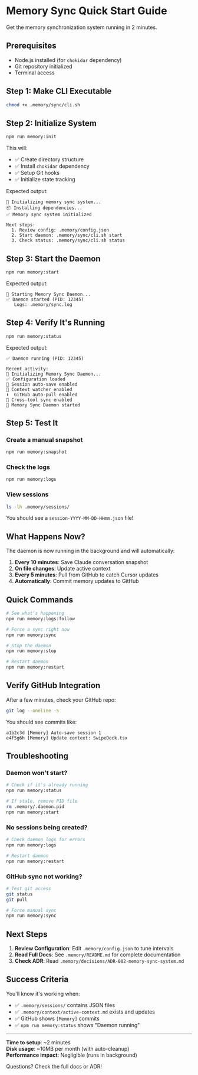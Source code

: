# Memory Sync Quick Start Guide

Get the memory synchronization system running in 2 minutes.

## Prerequisites

- Node.js installed (for `chokidar` dependency)
- Git repository initialized
- Terminal access

## Step 1: Make CLI Executable

```bash
chmod +x .memory/sync/cli.sh
```

## Step 2: Initialize System

```bash
npm run memory:init
```

This will:
- ✅ Create directory structure
- ✅ Install `chokidar` dependency
- ✅ Setup Git hooks
- ✅ Initialize state tracking

Expected output:
```
🔧 Initializing memory sync system...
📦 Installing dependencies...
✅ Memory sync system initialized

Next steps:
  1. Review config: .memory/config.json
  2. Start daemon: .memory/sync/cli.sh start
  3. Check status: .memory/sync/cli.sh status
```

## Step 3: Start the Daemon

```bash
npm run memory:start
```

Expected output:
```
🚀 Starting Memory Sync Daemon...
✅ Daemon started (PID: 12345)
   Logs: .memory/sync.log
```

## Step 4: Verify It's Running

```bash
npm run memory:status
```

Expected output:
```
✅ Daemon running (PID: 12345)

Recent activity:
🧠 Initializing Memory Sync Daemon...
✅ Configuration loaded
📝 Session auto-save enabled
👀 Context watcher enabled
⬇️  GitHub auto-pull enabled
🔄 Cross-tool sync enabled
🚀 Memory Sync Daemon started
```

## Step 5: Test It

### Create a manual snapshot
```bash
npm run memory:snapshot
```

### Check the logs
```bash
npm run memory:logs
```

### View sessions
```bash
ls -lh .memory/sessions/
```

You should see a `session-YYYY-MM-DD-HHmm.json` file!

## What Happens Now?

The daemon is now running in the background and will automatically:

1. **Every 10 minutes**: Save Claude conversation snapshot
2. **On file changes**: Update active context
3. **Every 5 minutes**: Pull from GitHub to catch Cursor updates
4. **Automatically**: Commit memory updates to GitHub

## Quick Commands

```bash
# See what's happening
npm run memory:logs:follow

# Force a sync right now
npm run memory:sync

# Stop the daemon
npm run memory:stop

# Restart daemon
npm run memory:restart
```

## Verify GitHub Integration

After a few minutes, check your GitHub repo:

```bash
git log --oneline -5
```

You should see commits like:
```
a1b2c3d [Memory] Auto-save session 1
e4f5g6h [Memory] Update context: SwipeDeck.tsx
```

## Troubleshooting

### Daemon won't start?
```bash
# Check if it's already running
npm run memory:status

# If stale, remove PID file
rm .memory/.daemon.pid
npm run memory:start
```

### No sessions being created?
```bash
# Check daemon logs for errors
npm run memory:logs

# Restart daemon
npm run memory:restart
```

### GitHub sync not working?
```bash
# Test git access
git status
git pull

# Force manual sync
npm run memory:sync
```

## Next Steps

1. **Review Configuration**: Edit `.memory/config.json` to tune intervals
2. **Read Full Docs**: See `.memory/README.md` for complete documentation
3. **Check ADR**: Read `.memory/decisions/ADR-002-memory-sync-system.md`

## Success Criteria

You'll know it's working when:
- ✅ `.memory/sessions/` contains JSON files
- ✅ `.memory/context/active-context.md` exists and updates
- ✅ GitHub shows `[Memory]` commits
- ✅ `npm run memory:status` shows "Daemon running"

---

**Time to setup**: ~2 minutes  
**Disk usage**: ~10MB per month (with auto-cleanup)  
**Performance impact**: Negligible (runs in background)

Questions? Check the full docs or ADR!
